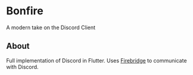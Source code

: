 # Bonfire
A modern take on the Discord Client

## About
Full implementation of Discord in Flutter. Uses [Firebridge](https://github.com/Bonfire-Development/firebridge) to communicate with Discord.
